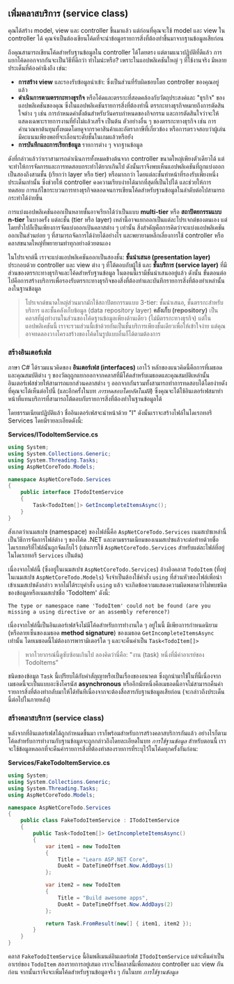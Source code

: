 ## เพิ่มคลาสบริการ (service class)
คุณได้สร้าง model, view และ controller ขึ้นมาแล้ว แต่ก่อนที่คุณจะใช้ model และ view ใน controller ได้ คุณจำเป็นต้องเขียนโค้ดที่จะนำข้อมูลรายการสิ่งที่ต้องทำขึ้นมาจากฐานข้อมูลเสียก่อน

ถึงคุณสามารถเขียนโค้ดสำหรับฐานข้อมูลใน controller ได้โดยตรง แต่ตามแนวปฏิบัติที่ดีแล้ว การแยกโค้ดออกจากกันจะเป็นวิธีที่ดีกว่า ทำไมน่ะหรือ? เพราะในแอปพลิเคชันใหญ่ ๆ ที่ใช้งานจริง มีหลายประเด็นที่ค้องคำนึงถึง เช่น:

* **การสร้าง view** และรองรับข้อมูลนำเข้า: ซึ่งเป็นส่วนที่รับผิดชอบโดย controller ของคุณอยู่แล้ว
* **ดำเนินการตามตรรกะทางธุรกิจ** หรือโค้ดและตรรกะที่สอดคล้องกับวัตถุประสงค์และ "ธุรกิจ" ของแอปพลิเคชันของคุณ ซึ่งในแอปพลิเคชันรายการสิ่งที่ต้องทำนี้ ตรรกะทางธุรกิจหมายถึงการตัดสินใจต่าง ๆ เช่น การกำหนดค่าตั้งต้นสำหรับวันครบกำหนดของกิจกรรม และการตัดสินใจว่าจะให้แสดงเฉพาะรายการงานที่ยังไม่แล้วเสร็จ เป็นต้น ตัวอย่างอื่น ๆ ของตรรกะทางธุรกิจ เช่น การคำนวณหาต้นทุนทั้งหมดโดยดูจากราคาสินค้าและอัตราภาษีที่เกี่ยวข้อง หรือการตรวจสอบว่าผู้เล่นมีคะแนนเพียงพอที่จะเลื่อนระดับชั้นในเกมแล้วหรือยัง
* **การบันทึกและการเรียกข้อมูล** รายการต่าง ๆ จากฐานข้อมูล

ดังที่กล่าวแล้วว่าเราสามารถดำเนินการทั้งหมดข้างต้นจาก controller ขนาดใหญ่เพียงตัวเดียวได้ แต่จะทำให้การจัดการและการทดสอบกระทำได้ยากเกินไป ดังนั้นเราจึงพบเห็นแอปพลิเคชันที่ถูกแบ่งออกเป็นสองถึงสามชั้น (เรียกว่า layer หรือ tier) หรือมากกว่า โดยแต่ละชั้นทำหน้าที่รองรับเพียงหนึ่งประเด็นเท่านั้น ซึ่งช่วยให้ controller คงความเรียบง่ายได้มากที่สุดที่เป็นไปได้ และช่วยให้การทดสอบ การแก้ไขกระบวนการทางธุรกิจตลอดจนการเขียนโค้ดสำหรับฐานข้อมูลในลำดับต่อไปสามารถกระทำได้ง่ายขึ้น

การแบ่งแอปพลิเคชันออกเป็นหลายชั้นอาจเรียกได้ว่าเป็นแบบ **multi-tier** หรือ **สถาปัตยกรรมแบบ n-tier** ในบางครั้ง แต่ละชั้น (tier หรือ layer) เหล่านี้อาจแยกออกเป็นแต่ละโปรเจกต์ของตนเอง แต่โดยทั่วไปก็เป็นเพียงการจัดแบ่งออกเป้นคลาสต่าง ๆ เท่านั้น สิ่งสำคัญคือการคิดว่าจะแบ่งแอปพลิเคชันออกเป็นส่วนย่อย ๆ ที่สามารถจัดการได้ง่ายได้อย่างไร และพยายามหลีกเลี่ยงการใช้ controller หรือคลาสขนาดใหญ่ที่พยายามทำทุกอย่างด้วยตนเอง

ในโปรเจกต์นี้ เราจะแบ่งแอปพลิเคชันออกเป็นสองชั้น: **ชั้นนำเสนอ (presentation layer)** ประกอบด้วย controller และ view ต่าง ๆ ที่โต้ตอบกับผู้ใช้ และ **ชั้นบริการ (service layer)** ที่มีส่วนของตรรกะทางธุรกิจและโค้ดสำหรับฐานข้อมูล ในตอนนี้เรามีชั้นนำเสนออยู่แล้ว ดังนั้น ขั้นตอนต่อไปคือการสร้างบริการเพื่อรองรับตรรกะทางธุรกิจของสิ่งที่ต้องทำและบันทึกรายการสิ่งที่ต้องทำเหล่านั้นลงในฐานข้อมูล

> โปรเจกต์ขนาดใหญ่ส่วนมากมักใช้สถาปัตยกรรมแบบ 3-tier: ชั้นนำเสนอ, ชั้นตรรกะสำหรับบริการ และชั้นคลังเก็บข้อมูล (data repository layer) **คลังเก็บ (repository)** เป็นคลาสที่มุ่งทำงานในส่วนของโค้ดฐานข้อมูลเพียงด้านเดียว (ไม่มีตรรกะทางธุรกิจ) แต่ในแอปพลิเคชันนี้ เราจะรวมส่วนนี้เข้าด้วยกันเป็นชั้นบริการเพียงชั้นเดียวเพื่อให้เข้าใจง่าย แต่คุณอาจทดลองวางโครงสร้างของโค้ดในรูปแบบอื่นก็ได้ตามต้องการ

### สร้างอินเตอร์เฟส

ภาษา C# ได้รวมแนวคิดของ **อินเตอร์เฟส (interfaces)** เอาไว้ หลักของแนวคิดนี้คือการที่เมธอดและคุณสมบัติต่าง ๆ ของวัตถุถูกแยกออกจากคลาสที่มีโค้ดสำหรับเมธอดและคุณสมบัติเหล่านั้น อินเตอร์เฟสช่วยให้สามารถแยกส่วนคลาสต่าง ๆ ออกจากกันรวมทั้งสามารถทำการทดสอบได้โดยง่ายดังที่คุณจะได้เห็นต่อไปนี้ (และอีกครั้งในบท *การทดสอบโดยอัตโนมัติ*) ซึ่งคุณจะได้ใช้อินเตอร์เฟสมาทำหน้าที่แทนบริการที่สามารถโต้ตอบกับรายการสิ่งที่ต้องทำในฐานข้อมูลได้

โดยธรรมเนียมปฏิบัติแล้ว ชื่ออินเตอร์เฟสจะนำหน้าด้วย "I" ดังนั้นเราจะสร้างไฟล์ในไดเรกทอรี Services โดยมีรายละเอียดดังนี้:

**Services/ITodoItemService.cs**

```csharp
using System;
using System.Collections.Generic;
using System.Threading.Tasks;
using AspNetCoreTodo.Models;

namespace AspNetCoreTodo.Services
{
    public interface ITodoItemService
    {
        Task<TodoItem[]> GetIncompleteItemsAsync();
    }
}
```

สังเกตว่าเนมสเปซ (namespace) ของไฟล์นี้คือ `AspNetCoreTodo.Services` เนมสเปซเหล่านี้เป็นวิธีการจัดการไฟล์ต่าง ๆ ของโค้ด .NET และตามธรรมเนียมของเนมสเปซแล้วจะต่อท้ายด้วยชื่อไดเรกทอรีที่ไฟล์นั้นถูกจัดเก็บไว้ (เช่นการใช้ `AspNetCoreTodo.Services` สำหรับแต่ละไฟล์ที่อยู่ในไดเรกทอรี `Services` เป็นต้น)

เนื่องจากไฟล์นี้ (ซึ่งอยู่ในเนมสเปซ `AspNetCoreTodo.Services`) อ้างอิงคลาส `TodoItem` (ที่อยู่ในเนมสเปซ `AspNetCoreTodo.Models`) จึงจำเป็นต้องใช้คำสั่ง `using` ที่ส่วนหัวของไฟล์เพื่อนำเข้าเนมสเปซดังกล่าว หากไม่ได้ระบุคำสั่ง `using` แล้ว จะเกิดข้อความแสดงความผิดพลาดว่าไม่พบชนิดของข้อมูลหรือเนมสเปซชื่อ 'TodoItem' ดังนี้:

```
The type or namespace name 'TodoItem' could not be found (are you missing a using directive or an assembly reference?)
```

เนื่องจากไฟล์นี้เป็นอินเตอร์เฟสจึงไม่มีโค้ดสำหรับการทำงานใด ๆ อยู่ในนี้ มีเพียงการกำหนดนิยาม (หรือลายเซ็นของเมธอด **method signature**) ของเมธอด `GetIncompleteItemsAsync` เท่านั้น โดยเมธอดนี้ไม่ต้องการพารามิเตอร์ใด ๆ และจะคืนค่าเป็น `Task<TodoItem[]>`

> หากไวยากรณ์นี้ดูซับซ้อนเกินไป ลองคิดว่านี่คือ: "งาน (task) หนึ่งที่มีค่าอาเรย์ของ TodoItems"

ชนิดของข้อมูล `Task` นี้เปรียบได้กับคำสัญญาหรือเป็นเรื่องของอนาคต ซึ่งถูกนำมาใช้ในที่นี้เนื่องจากเมธอดนี้จะเป็นแบบอะซิงโครนัส **asynchronous** หรืออีกนัยหนึ่งคือเมธอดนี้อาจไม่สามารถคืนค่ารายการสิ่งที่ต้องทำกลับมาให้ได้ทันทีเนื่องจากจะต้องสื่อสารกับฐานข้อมูลเสียก่อน (จะกล่าวถึงประเด็นนี้ต่อไปในภายหลัง)

### สร้างคลาสบริการ (service class)

หลังจากที่อินเตอร์เฟสได้ถูกกำหนดขึ้นมา เราก็พร้อมสำหรับการสร้างคลาสบริการกันแล้ว อย่างไรก็ตาม โค้ดสำหรับการทำงานกับฐานข้อมูลจะถูกกล่าวถึงโดยละเอียดในบท *การใช้ฐานข้อมูล* สำหรับตอนนี้ เราจะใช้ข้อมูลหลอกที่จะคืนค่ารายการสิ่งที่ต้องทำสองรายการที่ระบุไว้ในโค้ดทุกครั้งกันก่อน:

**Services/FakeTodoItemService.cs**

```csharp
using System;
using System.Collections.Generic;
using System.Threading.Tasks;
using AspNetCoreTodo.Models;

namespace AspNetCoreTodo.Services
{
    public class FakeTodoItemService : ITodoItemService
    {
        public Task<TodoItem[]> GetIncompleteItemsAsync()
        {
            var item1 = new TodoItem
            {
                Title = "Learn ASP.NET Core",
                DueAt = DateTimeOffset.Now.AddDays(1)
            };

            var item2 = new TodoItem
            {
                Title = "Build awesome apps",
                DueAt = DateTimeOffset.Now.AddDays(2)
            };

            return Task.FromResult(new[] { item1, item2 });
        }
    }
}
```

คลาส `FakeTodoItemService` นี้อิมพลีเมนต์อินเตอร์เฟส `ITodoItemService` แต่จะคืนค่าเป็นอาเรย์ของ `TodoItem` สองรายการอยู่เสมอ เราจะใช้คลาสนี้เพื่อทดสอบ controller และ view กันก่อน จากนั้นเราจึงจะเพิ่มโค้ดสำหรับฐานข้อมูลจริง ๆ กันในบท *การใช้ฐานข้อมูล*
